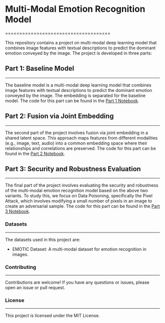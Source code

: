 # Multi-Modal Emotion Recognition Model
=====================================

This repository contains a project on multi-modal deep learning model that combines image features with textual descriptions to predict the dominant emotion conveyed by the image. The project is developed in three parts:

## Part 1: Baseline Model
------------------------

The baseline model is a multi-modal deep learning model that combines image features with textual descriptions to predict the dominant emotion conveyed by the image. The embedding is separated for the baseline model. The code for this part can be found in the [Part 1 Notebook](XXXX.ipynb).

## Part 2: Fusion via Joint Embedding
----------------------------------

The second part of the project involves fusion via joint embedding in a shared latent space. This approach maps features from different modalities (e.g., image, text, audio) into a common embedding space where their relationships and correlations are preserved. The code for this part can be found in the [Part 2 Notebook](YYYY.ipynb).

## Part 3: Security and Robustness Evaluation
-----------------------------------------

The final part of the project involves evaluating the security and robustness of the multi-modal emotion recognition model based on the above two variants. To study this, we focus on Data Poisoning, specifically the Pixel Attack, which involves modifying a small number of pixels in an image to create an adversarial sample. The code for this part can be found in the [Part 3 Notebook](ZZZZ.ipynb).


### Datasets
---------

The datasets used in this project are:

* EMOTIC Dataset: A multi-modal dataset for emotion recognition in images.

### Contributing
------------
Contributions are welcome! If you have any questions or issues, please open an issue or pull request.

### License
-------
This project is licensed under the MIT License.
